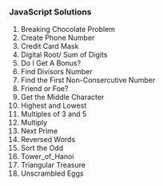 ### JavaScript Solutions

1. Breaking Chocolate Problem
2. Create Phone Number
3. Credit Card Mask
4. Digital Root/ Sum of Digits
5. Do I Get A Bonus?
6. Find Divisors Number
7. Find the First Non-Consercutive Number
8. Friend or Foe?
9. Get the Middle Character
10. Highest and Lowest
11. Multiples of 3 and 5
12. Multiply
13. Next Prime
14. Reversed Words
15. Sort the Odd
16. Tower_of_Hanoi
17. Triangular Treasure
18. Unscrambled Eggs
